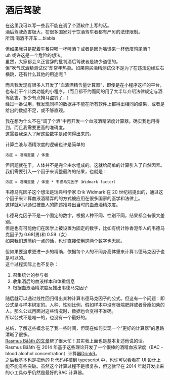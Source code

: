 # 酒后驾驶

在这里我可以写一些我不能在调了个酒软件上写的话。  
酒后驾驶危害极大，在很多国家对于饮酒驾车者都有严厉的法律限制。  
所谓:喝酒不开车....blabla

但如果我只是配着午餐只喝一杯啤酒？或者是因为嘴馋来一杯低度鸡尾酒？  
uh 或许这是一个危险的想法。  
虽然，大家都会义正言辞的批判酒后驾驶者是缺少道德的。  
但“吹气式酒精测试仪”却常年热卖。如果购买酒精测试仪不是为了在违法边缘左右横跳，还有什么其他的用途呢？

而且我发现有很多人开发了“血液酒精含量计算器”，即使是在小程序这样的平台，也有若干个此类功能的小程序。（而且都不约而同的用了大半年介绍法律规定与酒驾危害，多少有点掩耳盗铃了...）  
经过一番试用，我发现同样的数据并不能在所有软件上都得出相同的结果，或者是给出的数据不足，或不够直观。

我在想为什么不在“调了个酒”中再开发一个血液酒精浓度计算器。确实我也用得到，而且我需要更高的准确度。  
这需要我深入了解这些数字是如何得出来的。

计算血液与酒精浓度的逻辑也许是简单的

```
浓度 = 酒精重量 / 体重
```

但问题就在于，人体并不是完全由水组成的。这就给简单的计算引入了自然因素。  
我们需要引入一个因子来调整最终的结果，也就是：

```
浓度 = 酒精重量 / 体重 * 韦德马克因子（Widmark factor）
```

韦德马克因子这个想法是瑞典科学家 Erik Widmark 在 20 世纪初提出的，通过这个因子来计算血液酒精弄的的方式被应用在很多国家的医学和法律上。  
这样就可以通过被告人的陈述推导出当时的血液酒精浓度。

韦德马克因子不是一个固定的数字，根据人种不同、性别不同，结果都会有很大差别。  
但是也有可能他们在医学上被设置为固定的数字，比如有统计称香港华人的韦德马克因子为 0.68(男)和 0.59（女）  
如果我们想简约一点的话，也许直接使用这两个数字也无妨。

但如果要追求更进一步的精确，依据每个人的不同身高体重来计算韦德马克因子也是可以的。  
这个过程实际上也不复杂：

1. 召集统计的参与者
2. 收集酒后的血液样本和体重信息
3. 根据血液酒精浓度反推出韦德马克因子

随后就可以通过线性回归得出某种计算韦德马克因子的公式。但这有一个问题：即公式是与样本绑定的。人种、性别比例，假如样本中没有极端肥胖或者骨瘦如柴的人。那么公式再面对这些情况时，数据也会变得不准确。  
所以公式不是唯一的，也没有一个最好的。

总结，了解这些概念花了我一些时间，但现在如何实现一个“更好的计算器”的思路清晰了很多。  
[Rasmus Bååth 的文章](https://www.sumsar.net/blog/2014/07/estimate-your-bac-using-drinkr/)帮了很大忙！其实我上面也是基本复述他说的话。  
Rasmus Bååth 在 2014 年基于这些理论开发了一个很棒的酒精血液浓度（BAC - blood alcohol concentration）计算器[DrinkR](https://gallery.shinyapps.io/drinkr/)。  
之后我基本也是把他的 R 代码移植到 typescript 中，也许可以看看在 UI 设计上能不能有些突破。虽然这个计算过程不是很复杂，但这款早在 2014 年就开发出来的小工具似乎仍然是最好的BAC 计算器。
